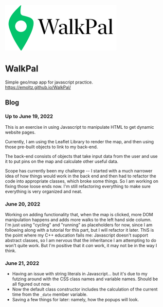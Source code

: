![](images/logo_black.png)
# WalkPal

Simple geo/map app for javascript practice. https://emoltz.github.io/WalkPal/

## Blog
### Up to June 19, 2022
<p>
This is an exercise in using Javascript to manipulate HTML to get dynamic website pages.

Currently, I am using the Leaflet Library to render the map, and then using those pre-built objects to link to my back-end.
</p>
<p>
The back-end consists of objects that take input data from the user and use it to put pins on the map and calculate other useful data.
</p>
<p>
Scope has currently been my challenge -- I started with a much narrower idea of how things would work in the back end and then had to refactor the code into appropriate classes, which broke some things. So I am working on fixing those loose ends now.
I'm still refactoring everything to make sure everything is very organized and neat.</p>

### June 20, 2022

Working on adding functionality that, when the map is clicked, more DOM manipulation happens and adds more walks to the left hand side column. I'm just using "cycling" and "running" as placeholders for now, since I am following along with a tutorial for this part, but I will refactor it later.
ThiS is the point where my C++ education fails me: Javascript doesn't support abstract classes, so I am nervous that the inheritance I am attempting to do won't quite work. But I'm positive that it *can* work, it may not be in the way I think. 

### June 21, 2022

* Having an issue with string literals in Javascript... but it's due to my futzing around with the CSS class names and variable names. Should be all figured out now.
* Now the default class constructor includes the calculation of the current time from the `_date` member variable. 
* Saving a few things for later: namely, how the popups will look. 